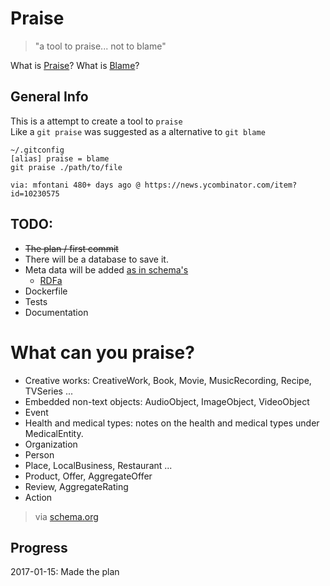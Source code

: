 # Praise
> "a tool to praise... not to blame"

What is [Praise](https://en.wikipedia.org/wiki/Praise)?
What is [Blame](https://en.wikipedia.org/wiki/Blame)?


## General Info

This is a attempt to create a tool to ```praise```  
Like a ```git praise``` was suggested as a alternative to ```git blame```

```
~/.gitconfig
[alias] praise = blame
git praise ./path/to/file

via: mfontani 480+ days ago @ https://news.ycombinator.com/item?id=10230575
```
## TODO:
- ~~The plan / first commit~~
- There will be a database to save it.
- Meta data will be added [as in schema's](https://schema.org/)
  - [RDFa](https://rdfa.info/)
- Dockerfile
- Tests
- Documentation


# What can you praise?

- Creative works: CreativeWork, Book, Movie, MusicRecording, Recipe, TVSeries ...
- Embedded non-text objects: AudioObject, ImageObject, VideoObject
- Event
- Health and medical types: notes on the health and medical types under MedicalEntity.
- Organization
- Person
- Place, LocalBusiness, Restaurant ...
- Product, Offer, AggregateOffer
- Review, AggregateRating
- Action


> via [schema.org](https://schema.org/)

## Progress

2017-01-15: Made the plan